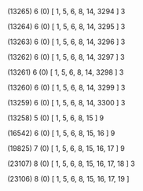 (13265) 6 (0) [ 1, 5, 6, 8, 14, 3294 ] 3 


(13264) 6 (0) [ 1, 5, 6, 8, 14, 3295 ] 3 


(13263) 6 (0) [ 1, 5, 6, 8, 14, 3296 ] 3 


(13262) 6 (0) [ 1, 5, 6, 8, 14, 3297 ] 3 


(13261) 6 (0) [ 1, 5, 6, 8, 14, 3298 ] 3 


(13260) 6 (0) [ 1, 5, 6, 8, 14, 3299 ] 3 


(13259) 6 (0) [ 1, 5, 6, 8, 14, 3300 ] 3 


(13258) 5 (0) [ 1, 5, 6, 8, 15 ] 9 


(16542) 6 (0) [ 1, 5, 6, 8, 15, 16 ] 9 


(19825) 7 (0) [ 1, 5, 6, 8, 15, 16, 17 ] 9 


(23107) 8 (0) [ 1, 5, 6, 8, 15, 16, 17, 18 ] 3 


(23106) 8 (0) [ 1, 5, 6, 8, 15, 16, 17, 19 ]  

